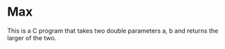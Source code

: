 # Max
 This is a C program that takes two double parameters a,  b and returns the larger of the two.
